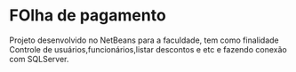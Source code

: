 # FOlha de pagamento
Projeto desenvolvido no NetBeans para a faculdade, tem como finalidade Controle de usuários,funcionários,listar descontos e etc 
e fazendo conexão com SQLServer.
